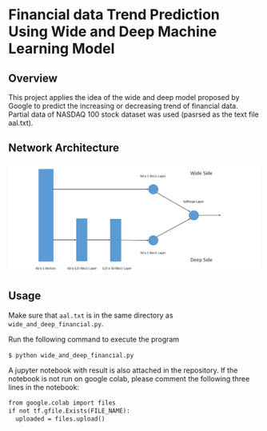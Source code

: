# Financial data Trend Prediction Using Wide and Deep Machine Learning Model
## Overview
This project applies the idea of the wide and deep model proposed by Google to predict the increasing or decreasing trend of financial data. Partial data of NASDAQ 100 stock dataset was used (pasrsed as the text file aal.txt). 
## Network Architecture
![](image/wide_deep_architecture.png)
## Usage
Make sure that `aal.txt` is in the same directory as `wide_and_deep_financial.py`. 

Run the following command to execute the program

`$ python wide_and_deep_financial.py`

A jupyter notebook with result is also attached in the repository. If the notebook is not run on google colab, please comment the following three lines in the notebook: 
```
from google.colab import files
if not tf.gfile.Exists(FILE_NAME):
  uploaded = files.upload()
```
